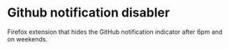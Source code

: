 # Github notification disabler

Firefox extension that hides the GitHub notification indicator after 6pm and on weekends.
